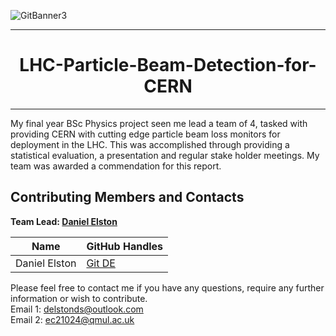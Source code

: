 ![GitBanner3](https://user-images.githubusercontent.com/98388088/158277311-535b2e53-190e-4060-a383-42e9f308ca75.png)

<hr>

<h1 align='center'> LHC-Particle-Beam-Detection-for-CERN </h1>

<hr>

My final year BSc Physics project seen me lead a team of 4, tasked with providing CERN with cutting edge particle beam loss monitors for deployment in the LHC. This was accomplished through providing a statistical evaluation, a presentation and regular stake holder meetings. My team was awarded a commendation for this report.

## Contributing Members and Contacts
**Team Lead: [Daniel Elston](https://github.com/Daniel-Elston)**

|Name     |  GitHub Handles   |  
|---------|-----------------|
| Daniel Elston | [Git DE](https://github.com/Daniel-Elston)   |

Please feel free to contact me if you have any questions, require any further information or wish to contribute.<br/>
Email 1: delstonds@outlook.com<br/>
Email 2: ec21024@qmul.ac.uk
